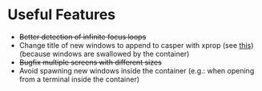 Useful Features
====
* ~~Better detection of infinite focus loops~~
* Change title of new windows to append to casper with xprop (see [this](https://unix.stackexchange.com/questions/479788/how-to-set-custom-property-with-xprop-and-open-that-program-in-one-line))
    (because windows are swallowed by the container)
* ~~Bugfix multiple screens with different sizes~~
* Avoid spawning new windows inside the container (e.g.: when opening from a
  terminal inside the container)
